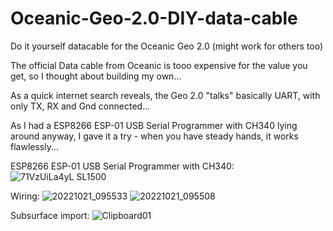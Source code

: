 # Oceanic-Geo-2.0-DIY-data-cable
Do it yourself datacable for the Oceanic Geo 2.0
(might work for others too)

The official Data cable from Oceanic is tooo expensive for the value you get,
so I thought about building my own...

As a quick internet search reveals, the Geo 2.0 "talks" basically UART,
with only TX, RX and Gnd connected...

As I had a ESP8266 ESP-01 USB Serial Programmer with CH340 lying around anyway,
I gave it a try - when you have steady hands, it works flawlessly...

ESP8266 ESP-01 USB Serial Programmer with CH340:
![71VzUiLa4yL _SL1500_](https://user-images.githubusercontent.com/6953309/197144950-cba9f866-3ec2-4394-b5c7-a37626a7bcf6.jpg)

Wiring:
![20221021_095533](https://user-images.githubusercontent.com/6953309/197145303-1a3bf02a-974a-483d-98fd-a82658f6da10.jpg)
![20221021_095508](https://user-images.githubusercontent.com/6953309/197145337-bee1b22e-9540-4d86-a4d6-98181e5d532f.jpg)

Subsurface import:
![Clipboard01](https://user-images.githubusercontent.com/6953309/197145537-1990a7a7-e5ec-421d-9aff-a10253871325.png)
